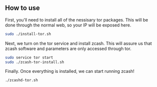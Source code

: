## How to use
First, you'll need to install all of the nessisary tor packages. This will be done through the normal web, so your IP will be exposed here.

```bash
sudo ./install-tor.sh
```
Next, we turn on the tor service and install zcash. This will assure us that zcash software and parameters are only accessed through tor. 
 
 ```bash
 sudo service tor start
 sudo ./zcash-tor-install.sh
 ```
 
 Finally. Once everything is installed, we can start running zcash!
 
 ```bash
 ./zcashd-tor.sh
 ```
